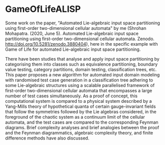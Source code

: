 # GameOfLifeALISP
Some work on the paper, "Automated Lie-algebraic input space partitioning using 
first-order two-dimensional cellular automata" by me (Shrohan Mohapatra. (2020, June 5). 
Automated Lie-algebraic input space partitioning using first-order two-dimensional cellular 
automata. Zenodo. http://doi.org/10.5281/zenodo.3880404), here in the specific example with 
Game of Life for automated Lie-algebraic input space partitioning.

There have been studies that analyse and apply input space partitioning by categorising them into 
classes such as equivalence partitioning, boundary value testing, category partitions, domain testing,
classification trees, etc. This paper proposes a new algorithm for automated input domain modeling with
randomised test case generation in a classification tree adhering to some Lie-algebraic structures 
using a scalable parallelised framework of first-order two-dimensional cellular automata that 
encompasses a large number of test cases simultaneously. As a proof of concept, this computational 
system is compared to a physical system described by a Yang-Mills theory of hypothetical quanta of 
certain gauge-invariant fields that follow the symmetries followed by the Lie algebras considered, 
in the foreground of the chaotic system as a continuum limit of the cellular automata, and the test 
cases are compared to the corresponding Feynman diagrams. Brief complexity analyses and brief 
analogies between the proof and the Feynman diagrammatics, algebraic complexity theory, and finite 
difference methods have also discussed.
